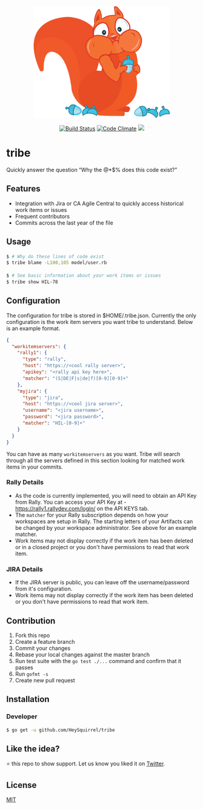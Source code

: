 <p align="center"><img src="docs/img/squirrel.png" width="360"></p>
<p align="center">
  <a href="https://circleci.com/gh/HeySquirrel/tribe"><img src="https://circleci.com/gh/HeySquirrel/tribe.svg?style=svg" alt="Build Status"></img></a>
  <a href="https://codeclimate.com/github/HeySquirrel/tribe"><img src="https://codeclimate.com/github/HeySquirrel/tribe/badges/gpa.svg" alt="Code Climate"></img></a>
  <a href="https://codeclimate.com/github/HeySquirrel/tribe/coverage"><img src="https://codeclimate.com/github/HeySquirrel/tribe/badges/coverage.svg" /></a>
</p>

# tribe
Quickly answer the question “Why the @*$% does this code exist?”

## Features
- Integration with Jira or CA Agile Central to quickly access historical work items or issues
- Frequent contributors
- Commits across the last year of the file

## Usage

```sh
$ # Why do these lines of code exist
$ tribe blame -L100,105 model/user.rb

$ # See basic information about your work items or issues
$ tribe show HIL-78
```

## Configuration
The configuration for tribe is stored in $HOME/.tribe.json. Currently the only configuration is the work item servers you want tribe to understand. Below is an example format.

```json
{
  "workitemservers": {
    "rally1": {
      "type": "rally",
      "host": "https://<cool rally server>",
      "apikey": "<rally api key here>",
      "matcher": "(S|DE|F|s|de|f)[0-9][0-9]+"
    },
    "myjira": {
      "type": "jira",
      "host": "https://<cool jira server>",
      "username": "<jira username>",
      "password": "<jira password>",
      "matcher": "HIL-[0-9]+"
    }
  }
}
```

You can have as many `workitemservers` as you want. Tribe will search through all the servers defined in this section looking for matched work items in your commits.

### Rally Details
* As the code is currently implemented, you will need to obtain an API Key from Rally. You can access your API Key at - https://rally1.rallydev.com/login/ on the API KEYS tab.
* The `matcher` for your Rally subscription depends on how your workspaces are setup in Rally. The starting letters of your Artifacts can be changed by your workspace administrator. See above for an example matcher.
* Work items may not display correctly if the work item has been deleted or in a closed project or you don't have permissions to read that work item.

### JIRA Details
* If the JIRA server is public, you can leave off the username/password from it's configuration.
* Work items may not display correctly if the work item has been deleted or you don't have permissions to read that work item.


## Contribution

1. Fork this repo
2. Create a feature branch
3. Commit your changes
4. Rebase your local changes against the master branch
5. Run test suite with the `go test ./...` command and confirm that it passes
6. Run `gofmt -s`
7. Create new pull request

## Installation

### Developer

```sh
$ go get -u github.com/HeySquirrel/tribe
```

## Like the idea?

:star: this repo to show support. Let us know you liked it on [Twitter](https://twitter.com/heysquirrelco).

## License
[MIT](https://github.com/HeySquirrel/tribe/blob/master/LICENSE)
